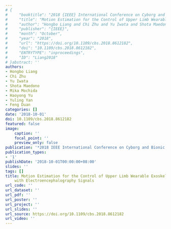```yaml
---
# {
#     "booktitle": "2018 {IEEE} International Conference on Cyborg and Bionic Systems ({CBS})",
#     "title": "Motion Estimation for the Control of Upper Limb Wearable Exoskeleton Robot with Electroencephalography Signals",
#     "author": "Hongbo Liang and Chi Zhu and Yu Iwata and Shota Maedono and Mika Mochida and Haoyong Yu and Yuling Yan and Feng Duan",
#     "publisher": "{IEEE}",
#     "month": "October",
#     "year": "2018",
#     "url": "https://doi.org/10.1109/cbs.2018.8612182",
#     "doi": "10.1109/cbs.2018.8612182",
#     "ENTRYTYPE": "inproceedings",
#     "ID": "Liang2018"
# }abstract: ''
authors:
- Hongbo Liang
- Chi Zhu
- Yu Iwata
- Shota Maedono
- Mika Mochida
- Haoyong Yu
- Yuling Yan
- Feng Duan
categories: []
date: '2018-10-01'
doi: 10.1109/cbs.2018.8612182
featured: false
image:
    caption: ''
    focal_point: ''
    preview_only: false
publication: '*2018 IEEE International Conference on Cyborg and Bionic Systems (CBS),October*'
publication_types:
- '1'
publishDate: '2018-10-01T00:00:00+08:00'
slides: ''
tags: []
title: Motion Estimation for the Control of Upper Limb Wearable Exoskeleton Robot
    with Electroencephalography Signals
url_code: ''
url_dataset: ''
url_pdf: ''
url_poster: ''
url_project: ''
url_slides: ''
url_source: https://doi.org/10.1109/cbs.2018.8612182
url_video: ''
---
```

